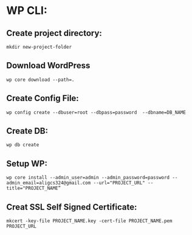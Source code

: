 # WP CLI:

## Create project directory:
<pre><code>mkdir new-project-folder</code></pre>

## Download WordPress
<pre><code>wp core download --path=.</code></pre>

## Create Config File:
<pre><code>wp config create --dbuser=root --dbpass=password  --dbname=DB_NAME</code></pre>

## Create DB:
<pre><code>wp db create</code></pre>

## Setup WP:
<pre><code>wp core install --admin_user=admin --admin_password=password --admin_email=aligcs324@gmail.com --url="PROJECT_URL" --title="PROJECT_NAME” </code></pre>

## Creat SSL Self Signed Certificate:
<pre><code>mkcert -key-file PROJECT_NAME.key -cert-file PROJECT_NAME.pem  PROJECT_URL</code></pre>

